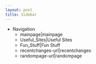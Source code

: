```yaml
---
layout: post 
title: Sidebar
---
```


-   Navigation
    -   mainpage\|mainpage
    -   Useful\_Sites\|Useful Sites
    -   Fun\_Stuff\|Fun Stuff
    -   recentchanges-url\|recentchanges
    -   randompage-url\|randompage
